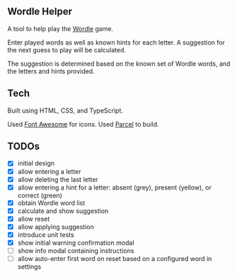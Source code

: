 ## Wordle Helper

A tool to help play the [Wordle](https://www.powerlanguage.co.uk/wordle/) game.

Enter played words as well as known hints for each letter.  A suggestion for the next guess to play will be calculated.

The suggestion is determined based on the known set of Wordle words, and the letters and hints provided.

## Tech
Built using HTML, CSS, and TypeScript. 

Used [Font Awesome](https://fontawesome.com/) for icons.
Used [Parcel](https://parceljs.org/) to build.

## TODOs
* [x] initial design
* [x] allow entering a letter
* [x] allow deleting the last letter
* [x] allow entering a hint for a letter: absent (grey), present (yellow), or correct (green)
* [x] obtain Wordle word list
* [x] calculate and show suggestion
* [x] allow reset
* [x] allow applying suggestion
* [x] introduce unit tests  
* [x] show initial warning confirmation modal
* [ ] show info modal containing instructions
* [ ] allow auto-enter first word on reset based on a configured word in settings

